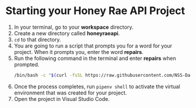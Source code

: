# Starting your Honey Rae API Project

1. In your terminal, go to your **workspace** directory.
2. Create a new directory called **honeyraeapi**.
3. `cd` to that directory.
4. You are going to run a script that prompts you for a word for your project. When it prompts you, enter the word **repairs**.
5. Run the following command in the terminal and enter **repairs** when prompted.
   ```sh
   /bin/bash -c "$(curl -fsSL https://raw.githubusercontent.com/NSS-Day-Cohort-66/server-side-python-curriculum/shipping-ships-version/book-5-capstone/chapters/scripts/capstone-setup.sh)"
   ```
6. Once the process completes, run `pipenv shell` to activate the virtual environment that was created for your project.
7. Open the project in Visual Studio Code.
